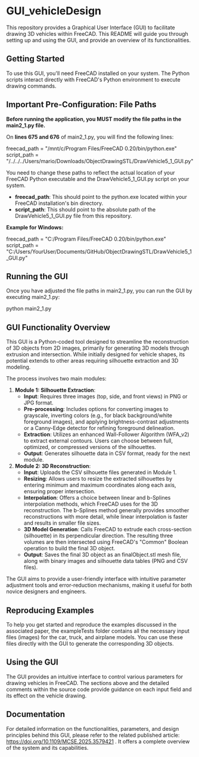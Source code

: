 # GUI_vehicleDesign

This repository provides a Graphical User Interface (GUI) to facilitate drawing 3D vehicles within FreeCAD. This README will guide you through setting up and using the GUI, and provide an overview of its functionalities.

## **Getting Started**

To use this GUI, you'll need FreeCAD installed on your system. The Python scripts interact directly with FreeCAD's Python environment to execute drawing commands.

## **Important Pre-Configuration: File Paths**

**Before running the application, you MUST modify the file paths in the main2\_1.py file.**

On **lines 675 and 676** of main2\_1.py, you will find the following lines:

freecad\_path \= "/mnt/c/Program Files/FreeCAD 0.20/bin/python.exe"  
script\_path \= "/../../../Users/mario/Downloads/ObjectDrawingSTL/DrawVehicle5\_1\_GUI.py"

You need to change these paths to reflect the actual location of your FreeCAD Python executable and the DrawVehicle5\_1\_GUI.py script on your system.

* **freecad\_path**: This should point to the python.exe located within your FreeCAD installation's bin directory.  
* **script\_path**: This should point to the absolute path of the DrawVehicle5\_1\_GUI.py file from this repository.

**Example for Windows:**

freecad\_path \= "C:/Program Files/FreeCAD 0.20/bin/python.exe"  
script\_path \= "C:/Users/YourUser/Documents/GitHub/ObjectDrawingSTL/DrawVehicle5\_1\_GUI.py"

## **Running the GUI**

Once you have adjusted the file paths in main2\_1.py, you can run the GUI by executing main2\_1.py:

python main2\_1.py

## **GUI Functionality Overview**

This GUI is a Python-coded tool designed to streamline the reconstruction of 3D objects from 2D images, primarily for generating 3D models through extrusion and intersection. While initially designed for vehicle shapes, its potential extends to other areas requiring silhouette extraction and 3D modeling.

The process involves two main modules:

1. **Module 1: Silhouette Extraction**:  
   * **Input**: Requires three images (top, side, and front views) in PNG or JPG format.  
   * **Pre-processing**: Includes options for converting images to grayscale, inverting colors (e.g., for black background/white foreground images), and applying brightness-contrast adjustments or a Canny-Edge detector for refining foreground delineation.  
   * **Extraction**: Utilizes an enhanced Wall-Follower Algorithm (WFA\_v2) to extract external contours. Users can choose between full, optimized, or compressed versions of the silhouettes.  
   * **Output**: Generates silhouette data in CSV format, ready for the next module.  
2. **Module 2: 3D Reconstruction**:  
   * **Input**: Uploads the CSV silhouette files generated in Module 1\.  
   * **Resizing**: Allows users to resize the extracted silhouettes by entering minimum and maximum coordinates along each axis, ensuring proper intersection.  
   * **Interpolation**: Offers a choice between linear and b-Splines interpolation methods, which FreeCAD uses for the 3D reconstruction. The b-Splines method generally provides smoother reconstructions with more detail, while linear interpolation is faster and results in smaller file sizes.  
   * **3D Model Generation**: Calls FreeCAD to extrude each cross-section (silhouette) in its perpendicular direction. The resulting three volumes are then intersected using FreeCAD's "Common" Boolean operation to build the final 3D object.  
   * **Output**: Saves the final 3D object as an finalObject.stl mesh file, along with binary images and silhouette data tables (PNG and CSV files).

The GUI aims to provide a user-friendly interface with intuitive parameter adjustment tools and error-reduction mechanisms, making it useful for both novice designers and engineers.

## **Reproducing Examples**

To help you get started and reproduce the examples discussed in the associated paper, the exampleTests folder contains all the necessary input files (images) for the car, truck, and airplane models. You can use these files directly with the GUI to generate the corresponding 3D objects.

## **Using the GUI**

The GUI provides an intuitive interface to control various parameters for drawing vehicles in FreeCAD. The sections above and the detailed comments within the source code provide guidance on each input field and its effect on the vehicle drawing.

## **Documentation**

For detailed information on the functionalities, parameters, and design principles behind this GUI, please refer to the related published article: https://doi.org/10.1109/MCSE.2025.3579421 . It offers a complete overview of the system and its capabilities.
